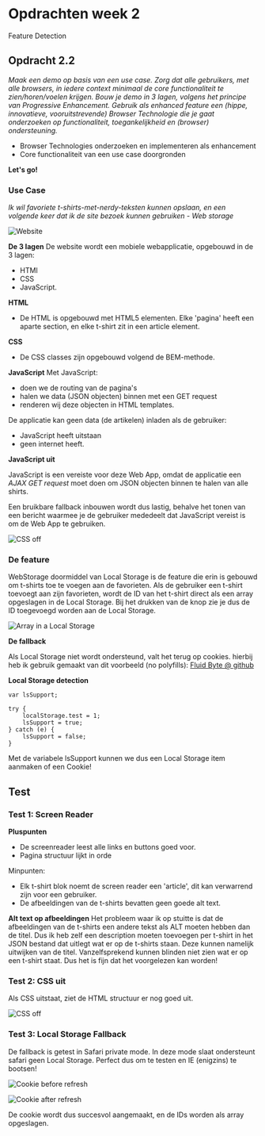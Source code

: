 # Opdrachten week 2
Feature Detection

## Opdracht 2.2 
*Maak een demo op basis van een use case. Zorg dat alle gebruikers, met alle browsers, in iedere context minimaal de core functionaliteit te zien/horen/voelen krijgen. Bouw je demo in 3 lagen, volgens het principe van Progressive Enhancement. Gebruik als enhanced feature een (hippe, innovatieve, vooruitstrevende) Browser Technologie die je gaat onderzoeken op functionaliteit, toegankelijkheid en (browser) ondersteuning.*

- Browser Technologies onderzoeken en implementeren als enhancement 
- Core functionaliteit van een use case doorgronden

**Let's go!**

### Use Case
*Ik wil favoriete t-shirts-met-nerdy-teksten kunnen opslaan, en een volgende keer dat ik de site bezoek kunnen gebruiken - Web storage*

![Website](https://raw.githubusercontent.com/sennykalidien/EW/master/browser-technologies/week3/opdracht/images/readme/site.png)

**De 3 lagen**
De website wordt een mobiele webapplicatie, opgebouwd in de 3 lagen: 
- HTMl
- CSS
- JavaScript.

**HTML**
- De HTML is opgebouwd met HTML5 elementen. Elke 'pagina' heeft een aparte section, en elke t-shirt zit in een article element.

**CSS**
- De CSS classes zijn opgebouwd volgend de BEM-methode.

**JavaScript**
Met JavaScript:
- doen we de routing van de pagina's
- halen we data (JSON objecten) binnen met een GET request
- renderen wij deze objecten in HTML templates.

De applicatie kan geen data (de artikelen) inladen als de gebruiker:
- JavaScript heeft uitstaan
- geen internet heeft.


**JavaScript uit**

JavaScript is een vereiste voor deze Web App, omdat de applicatie een *AJAX GET request* moet doen om JSON objecten binnen te halen van alle shirts.

Een bruikbare fallback inbouwen wordt dus lastig, behalve het tonen van een bericht waarmee je de gebruiker mededeelt dat JavaScript vereist is om de Web App te gebruiken.

![CSS off](https://raw.githubusercontent.com/sennykalidien/EW/master/browser-technologies/week3/opdracht/images/readme/javascript-off.png)

### De feature
WebStorage doormiddel van Local Storage is de feature die erin is gebouwd om t-shirts toe te voegen aan de favorieten. Als de gebruiker een t-shirt toevoegt aan zijn favorieten, wordt de ID van het t-shirt direct als een array opgeslagen in de Local Storage. Bij het drukken van de knop zie je dus de ID toegevoegd worden aan de Local Storage.


![Array in a Local Storage](https://raw.githubusercontent.com/sennykalidien/EW/master/browser-technologies/week3/opdracht/images/readme/localstorage-array.png)

**De fallback**

Als Local Storage niet wordt ondersteund, valt het terug op cookies. hierbij heb ik gebruik gemaakt van dit voorbeeld (no polyfills): 
[Fluid Byte @ github](https://gist.github.com/Fluidbyte/4718380)


**Local Storage detection**
```
var lsSupport;

try {
    localStorage.test = 1;
    lsSupport = true;
} catch (e) {
    lsSupport = false;
}
```
Met de variabele lsSupport kunnen we dus een Local Storage item aanmaken of een Cookie!

## Test

### Test 1: Screen Reader
**Pluspunten**
- De screenreader leest alle links en buttons goed voor.
- Pagina structuur lijkt in orde

Minpunten: 
- Elk t-shirt blok noemt de screen reader een 'article', dit kan verwarrend zijn voor een gebruiker.
- De afbeeldingen van de t-shirts bevatten geen goede alt text.

**Alt text op afbeeldingen**
Het probleem waar ik op stuitte is dat de afbeeldingen van de t-shirts een andere tekst als ALT moeten hebben dan de titel. Dus ik heb zelf een description moeten toevoegen per t-shirt in het JSON bestand dat uitlegt wat er op de t-shirts staan. Deze kunnen namelijk uitwijken van de titel. Vanzelfsprekend kunnen blinden niet zien wat er op een t-shirt staat. Dus het is fijn dat het voorgelezen kan worden!

### Test 2: CSS uit
Als CSS uitstaat, ziet de HTML structuur er nog goed uit.

![CSS off](https://raw.githubusercontent.com/sennykalidien/EW/master/browser-technologies/week3/opdracht/images/readme/css-off.png)

### Test 3: Local Storage Fallback
De fallback is getest in Safari private mode. In deze mode slaat ondersteunt safari geen Local Storage. Perfect dus om te testen en IE (enigzins) te bootsen!

![Cookie before refresh](https://raw.githubusercontent.com/sennykalidien/EW/master/browser-technologies/week3/opdracht/images/readme/cookie_before-refresh.png)

![Cookie after refresh](https://raw.githubusercontent.com/sennykalidien/EW/master/browser-technologies/week3/opdracht/images/readme/cookie_after-refresh.png)

De cookie wordt dus succesvol aangemaakt, en de IDs worden als array opgeslagen.
